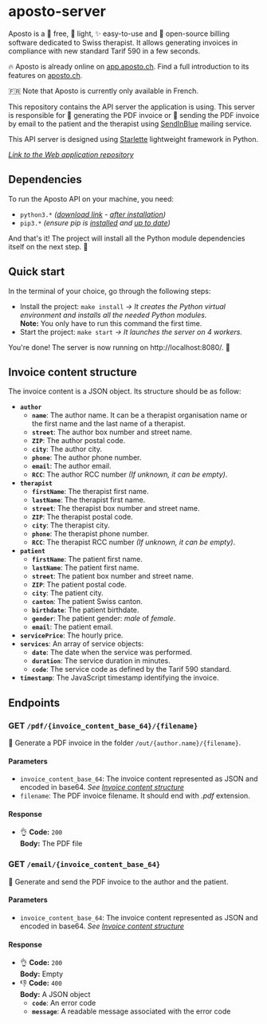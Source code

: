 # aposto-server

Aposto is a 💸 free, 🌱 light, ✨ easy-to-use and 📖 open-source billing software dedicated to Swiss therapist. It allows generating invoices in compliance with new standard Tarif 590 in a few seconds.

🔥 Aposto is already online on [app.aposto.ch](https://app.aposto.ch/). Find a full introduction to its features on [aposto.ch](https://aposto.ch/).

🇫🇷 Note that Aposto is currently only available in French.

This repository contains the API server the application is using. This server is responsible for 🧾 generating the PDF invoice or 💌 sending the PDF invoice by email to the patient and the therapist using [SendInBlue](https://fr.sendinblue.com/) mailing service.

This API server is designed using [Starlette](https://www.starlette.io/) lightweight framework in Python.

_[Link to the Web application repository](https://github.com/etceterra/aposto-app/)_

## Dependencies

To run the Aposto API on your machine, you need:

* `python3.*` _([download link](https://www.python.org/downloads/) - [after installation](https://packaging.python.org/tutorials/installing-packages/#id12))_
* `pip3.*` _(ensure pip is [installed](https://packaging.python.org/tutorials/installing-packages/#id13) and [up to date](https://packaging.python.org/tutorials/installing-packages/#id14))_

And that's it! The project will install all the Python module dependencies itself on the next step. 🤙

## Quick start

In the terminal of your choice, go through the following steps:

* Install the project: `make install` _→ It creates the Python virtual environment and installs all the needed Python modules._<br>**Note:** You only have to run this command the first time.
* Start the project: `make start` _→ It launches the server on 4 workers._

You're done! The server is now running on http://localhost:8080/. 🚀

## Invoice content structure

The invoice content is a JSON object. Its structure should be as follow:

* **`author`**
    * **`name`**: The author name. It can be a therapist organisation name or the first name and the last name of a therapist.
    * **`street`**: The author box number and street name.
    * **`ZIP`**: The author postal code.
    * **`city`**: The author city.
    * **`phone`**: The author phone number.
    * **`email`**: The author email.
    * **`RCC`**: The author RCC number *(If unknown, it can be empty)*.
* **`therapist`**
    * **`firstName`**: The therapist first name.
    * **`lastName`**: The therapist first name.
    * **`street`**: The therapist box number and street name.
    * **`ZIP`**: The therapist postal code.
    * **`city`**: The therapist city.
    * **`phone`**: The therapist phone number.
    * **`RCC`**: The therapist RCC number *(If unknown, it can be empty)*.
* **`patient`**
    * **`firstName`**: The patient first name.
    * **`lastName`**: The patient first name.
    * **`street`**: The patient box number and street name.
    * **`ZIP`**: The patient postal code.
    * **`city`**: The patient city.
    * **`canton`**: The patient Swiss canton.
    * **`birthdate`**: The patient birthdate.
    * **`gender`**: The patient gender: _male_ of _female_.
    * **`email`**: The patient email.
* **`servicePrice`**: The hourly price.
* **`services`**: An array of service objects:
    * **`date`**: The date when the service was performed.
    * **`duration`**: The service duration in minutes.
    * **`code`**: The service code as defined by the Tarif 590 standard.
* **`timestamp`**: The JavaScript timestamp identifying the invoice.


## Endpoints

### **GET** `/pdf/{invoice_content_base_64}/{filename}`

🧾 Generate a PDF invoice in the folder `/out/{author.name}/{filename}`.

#### Parameters

* `invoice_content_base_64`: The invoice content represented as JSON and encoded in base64. _See [Invoice content structure](#invoice-content-structure)_
* `filename`: The PDF invoice filename. It should end with _.pdf_ extension.

#### Response

* 👌 **Code:** `200`
    <br>**Body:** The PDF file

### **GET** `/email/{invoice_content_base_64}`

💌 Generate and send the PDF invoice to the author and the patient.

#### Parameters

* `invoice_content_base_64`: The invoice content represented as JSON and encoded in base64. _See [Invoice content structure](#invoice-content-structure)_

#### Response

* 👌 **Code:** `200`
    <br>**Body:** Empty
* 👎 **Code:** `400`
    <br>**Body:** A JSON object
    * **`code`**: An error code
    * **`message`**: A readable message associated with the error code
